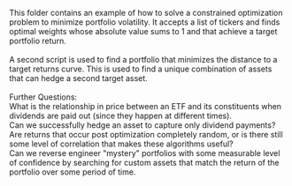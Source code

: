 This folder contains an example of how to solve a constrained optimization problem to minimize portfolio volatility. It accepts a list of tickers and finds optimal weights whose absolute value sums to 1 and that achieve a target portfolio return.
</br>
</br>
A second script is used to find a portfolio that minimizes the distance to a target returns curve. This is used to find a unique combination of assets that can hedge a second target asset.
</br>
</br>
Further Questions:
</br>
What is the relationship in price between an ETF and its constituents when dividends are paid out (since they happen at different times).
</br>
Can we successfully hedge an asset to capture only dividend payments?
</br>
Are returns that occur post optimization completely random, or is there still some level of correlation that makes these algorithms useful?
</br>
Can we reverse engineer "mystery" portfolios with some measurable level of confidence by searching for custom assets that match the return of the portfolio over some period of time. 
